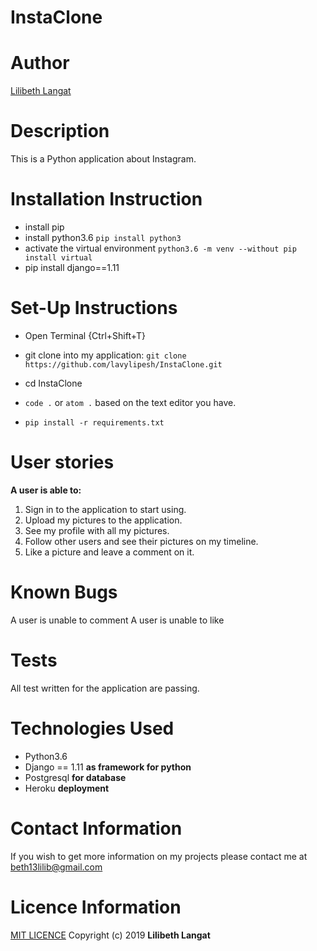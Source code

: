 # InstaClone

# Author
[Lilibeth Langat](https://github.com/lavylipesh/InstaClone)
# Description
This is a Python application about Instagram.


# Installation Instruction
* install pip
* install python3.6 ```pip install python3```
* activate the virtual environment ```python3.6 -m venv --without pip install virtual```
* pip install django==1.11

# Set-Up Instructions
* Open Terminal {Ctrl+Shift+T}

* git clone into my application: ```git clone https://github.com/lavylipesh/InstaClone.git```


* cd InstaClone

* ```code .``` or ```atom .``` based on the text editor you have.
* ```pip install -r requirements.txt```

# User stories
**A user is able to:**
1. Sign in to the application to start using.
2. Upload my pictures to the application.
3. See my profile with all my pictures.
4. Follow other users and see their pictures on my timeline.
5. Like a picture and leave a comment on it.

# Known Bugs
A user is unable to comment
A user is unable to like
# Tests
All test written for the application are passing.

# Technologies Used
* Python3.6
* Django == 1.11 **as framework for python**
* Postgresql **for database**
* Heroku **deployment**

# Contact Information
If you wish to get more information on my projects please contact me at beth13lilib@gmail.com

# Licence Information
[MIT LICENCE](https://github.com/lavylipesh/InstaClone/blob/master/LICENSE)
Copyright (c) 2019 **Lilibeth Langat**